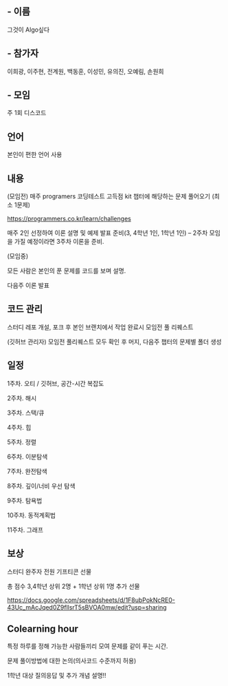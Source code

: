 ## - 이름
그것이 Algo싶다
## - 참가자
이희광, 이주현, 전계원, 백동훈, 이성민, 유의진, 오예림, 손원희
## - 모임
주 1회 디스코드
## 언어
본인이 편한 언어 사용
## 내용 
(모임전) 매주 programers 코딩테스트 고득점 kit 챕터에 해당하는 문제 풀어오기 (최소 1문제)


https://programmers.co.kr/learn/challenges


매주 2인 선정하여 이론 설명 및 예제 발표 준비(3, 4학년 1인, 1학년 1인) – 2주차 모임을 가질 예정이라면 3주차 이론을 준비.


(모임중) 


모든 사람은 본인의 푼 문제를 코드를 보며 설명.


다음주 이론 발표


## 코드 관리 
스터디 레포 개설, 포크 후 본인 브랜치에서 작업 완료시 모임전 풀 리퀘스트


(깃허브 관리자) 모임전 풀리퀘스트 모두 확인 후 머지, 다음주 챕터의 문제별 폴더 생성

## 일정
1주차. 오티 / 깃허브, 공간-시간 복잡도


2주차. 해시

3주차. 스택/큐


4주차. 힙


5주차. 정렬


6주차. 이분탐색


7주차. 완전탐색


8주차. 깊이/너비 우선 탐색


9주차. 탐욕법


10주차. 동적계획법


11주차. 그래프

## 보상
스터디 완주자 전원 기프티콘 선물


총 점수 3,4학년 상위 2명 + 1학년 상위 1명 추가 선물


https://docs.google.com/spreadsheets/d/1F8ubPokNcRE0-43Uc_mAcJqed0Z9fllsrT5sBVOA0mw/edit?usp=sharing 

## Colearning hour
특정 하루를 정해 가능한 사람들끼리 모여 문제를 같이 푸는 시간.


문제 풀이방법에 대한 논의(의사코드 수준까지 허용)


1학년 대상 질의응답 및 추가 개념 설명!!
